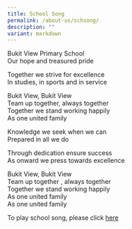 ```yaml
---
title: School Song
permalink: /about-us/schsong/
description: ""
variant: markdown
---
```

Bukit View Primary School  
Our hope and treasured pride

Together we strive for excellence  
In studies, in sports and in service

Bukit View, Bukit View  
Team up together, always together  
Together we stand working happily  
As one united family

Knowledge we seek when we can  
Prepared in all we do

Through dedication ensure success  
As onward we press towards excellence

Bukit View, Bukit View  
Team up together , always together  
Together we stand working happily  
As one united family   
As one united family

To play school song, please click [here](https://drive.google.com/file/d/1LpupjUP5r3FaVQdTChH9olJ8IcgqtFa6/view?usp=drive_link) 